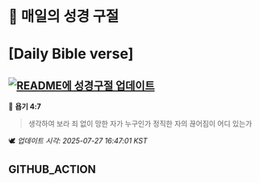 # 🙏 매일의 성경 구절
# [Daily Bible verse]
## [![README에 성경구절 업데이트](https://github.com/DONGSUKA/first_test/actions/workflows/update-readme-bible.yml/badge.svg)](https://github.com/DONGSUKA/first_test/actions/workflows/update-readme-bible.yml)
<!-- START_BIBLE_VERSE -->
📖 **욥기 4:7**
> 생각하여 보라 죄 없이 망한 자가 누구인가 정직한 자의 끊어짐이 어디 있는가

🕊️ _업데이트 시각: 2025-07-27 16:47:01 KST_
  <!-- END_BIBLE_VERSE -->
## GITHUB_ACTION
